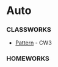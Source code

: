 # Auto
<h3>CLASSWORKS</h3>
<ul>
  <li><a href="https://feyzanursaka.github.io/Auto/CW3.html" rel="nofollow">Pattern</a> - CW3</li>
</ul>
<h3>HOMEWORKS</h3>
